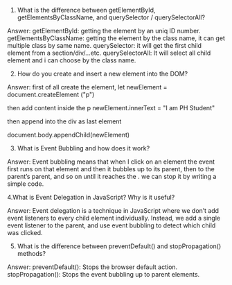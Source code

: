 1. What is the difference between getElementById, getElementsByClassName, and querySelector / querySelectorAll?

Answer: getElementById: getting the element by an uniq ID number.
getElementsByClassName: getting the element by the class name, it can get multiple class by same name.
querySelector: it will get the first child element from a section/div/...etc.
querySelectorAll: It will select all child element and i can choose by the class name.

2. How do you create and insert a new element into the DOM?

Answer: first of all create the element,
let newElement = document.createElement ("p")

then add content inside the p
newElement.innerText = "I am PH Student"

then append into the div as last element

document.body.appendChild(newElement)

3. What is Event Bubbling and how does it work?

Answer: Event bubbling means that when I click on an element the event first runs on that element and then it bubbles up to its parent, then to the parent’s parent, and so on until it reaches the <body>. we can stop it by writing a simple code. 

4.What is Event Delegation in JavaScript? Why is it useful?

Answer: Event delegation is a technique in JavaScript where we don’t add event listeners to every child element individually.
Instead, we add a single event listener to the parent, and use event bubbling to detect which child was clicked.

5. What is the difference between preventDefault() and stopPropagation() methods?

Answer: preventDefault(): Stops the browser default action. 
stopPropagation(): Stops the event bubbling up to parent elements.